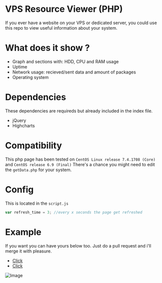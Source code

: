 # VPS Resource Viewer (PHP)

If you ever have a website on your VPS or dedicated server, you could use this repo to view useful information about your system.

# What does it show ?
* Graph and sections with: HDD, CPU and RAM usage
* Uptime
* Network usage: recieved/sent data and amount of packages
* Operating system

# Dependencies
These dependencies are requireds but already included in the index file.

* jQuery
* Highcharts

# Compatibility
This php page has been tested on `CentOS Linux release 7.4.1708 (Core)` and `CentOS release 6.9 (Final)`
There's a chance you might need to edit the `getData.php` for your system.

# Config
This is located in the `script.js`

```javascript
var refresh_time = 3; //every x seconds the page get refreshed
```

# Example

If you want you can have yours below too. Just do a pull request and i'll merge it with pleasure.

* [Click](http://exp-gaming.net/vps/)
* [Click](http://michaelbelgium.me/vps/)

![Image](http://puu.sh/DkjIP.png)
